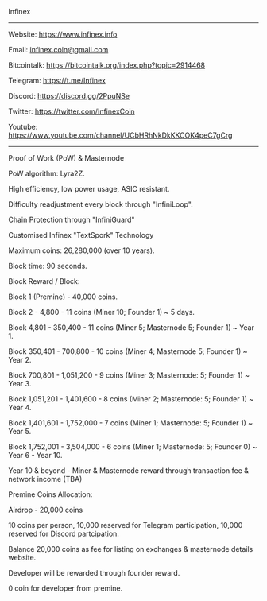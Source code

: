 
Infinex

----------------------------------------------------------------------------------------

Website: https://www.infinex.info

Email: infinex.coin@gmail.com

Bitcointalk: https://bitcointalk.org/index.php?topic=2914468

Telegram: https://t.me/Infinex

Discord: https://discord.gg/2PpuNSe

Twitter: https://twitter.com/InfinexCoin

Youtube: https://www.youtube.com/channel/UCbHRhNkDkKKCOK4peC7gCrg

----------------------------------------------------------------------------------------

Proof of Work (PoW) & Masternode

PoW algorithm: Lyra2Z.

High efficiency, low power usage, ASIC resistant.

Difficulty readjustment every block through "InfiniLoop".

Chain Protection through "InfiniGuard"

Customised Infinex "TextSpork" Technology


Maximum coins: 26,280,000 (over 10 years).

Block time: 90 seconds.


Block Reward / Block:

Block 1 (Premine) - 40,000 coins.

Block 2 - 4,800 - 11 coins (Miner 10; Founder 1) ~ 5 days.

Block 4,801 - 350,400 - 11 coins (Miner 5; Masternode 5; Founder 1) ~ Year 1.

Block 350,401 - 700,800 - 10 coins (Miner 4; Masternode 5; Founder 1) ~ Year 2.

Block 700,801 - 1,051,200 - 9 coins (Miner 3; Masternode: 5; Founder 1) ~ Year 3.

Block 1,051,201 - 1,401,600 - 8 coins (Miner 2; Masternode: 5; Founder 1) ~ Year 4.

Block 1,401,601 - 1,752,000 - 7 coins (Miner 1; Masternode: 5; Founder 1) ~ Year 5.

Block 1,752,001 - 3,504,000 - 6 coins (Miner 1; Masternode: 5; Founder 0) ~ Year 6 - Year 10.

Year 10 & beyond - Miner & Masternode reward through transaction fee & network income (TBA)


Premine Coins Allocation:

Airdrop - 20,000 coins

10 coins per person, 10,000 reserved for Telegram participation, 10,000 reserved for Discord partcipation.

Balance 20,000 coins as fee for listing on exchanges & masternode details website.


Developer will be rewarded through founder reward.

0 coin for developer from premine.
